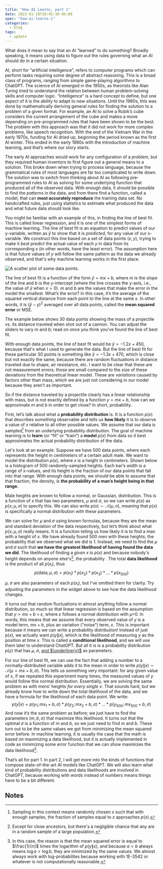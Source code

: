 ```yaml
---
title: "How AI Learns, part 1"
date: 2023-01-18T18:45:30-05:00
spec: "how-ai-learns-1"
categories:
  - blog
tags:
  - update
---
```

<script type="text/x-mathjax-config">
  MathJax.Hub.Config({
    tex2jax: {
      inlineMath: [ ['$','$'], ["\\(","\\)"] ],
      displayMath: [ ['$$','$$'], ["\\(","\\)"] ],
    },
    TeX: {
      Macros: {
        bra: ["\\langle{#1}|", 1],
        ket: ["|{#1}\\rangle", 1],
        braket: ["\\langle{#1}\\rangle", 1],
        bk: ["\\langle{#1}|{#2}|{#3}\\rangle", 3]
     }
   }
  });
</script>

<script src='https://cdnjs.cloudflare.com/ajax/libs/mathjax/2.7.7/latest.js?config=TeX-MML-AM_CHTML' async></script>
What does it mean to say that an AI “learned” to do something? Broadly speaking, it means using data to figure out the rules governing what an AI should do in a certain situation.

AI, short for “artificial intelligence”, refers to computer programs which can perform tasks requiring some degree of abstract reasoning. This is a broad class of programs, ranging from simple game-playing algorithms to ChatGPT. The science of AI emerged in the 1950s, as theorists like Alan Turing tried to understand the relation between human problem-solving skills and computer logic. “Intelligence” is a hard concept to define, but one aspect of it is the ability to adapt to new situations. Until the 1980s, this was done by mathematically deriving general rules for finding the solution to a problem of a given format. For example, an AI to solve a Rubik’s cube considers the current arrangement of the cube and makes a move depending on pre-programmed rules that have been shown to be the best. The problem with this approach was that it did not work for more complex problems, like speech recognition. With the end of the Vietnam War in the early 1970s, funding for AI dried up, beginning the period known as the first AI winter. This ended in the early 1980s with the introduction of machine learning, and that’s where our story starts.

The early AI approaches would work for any configuration of a problem, but they required human inventors to first figure out a general means to a solution. This broke down when trying to process language, because the grammatical rules of most languages are far too complicated to write down. The solution was to switch from thinking about AI as following pre-programmed rules to AI as solving for some underlying function that produced all of the observed data. With enough data, it should be possible to find the _patterns_ in the data, and from there find a function, called a model, that can **most accurately reproduce** the training data set. No handcrafted rules, just using statistics to estimate what produced the data and what future data should look like.

You might be familiar with an example of this, in finding the line of best fit. This is called linear regression, and it is one of the simplest forms of machine learning. The line of best fit is an equation to predict values of our y-variable, written as $\hat{y}$ to show that it is _predicted_, for any value of our x-variable. We construct this line based on a set of data points $(x,y)$, trying to make it _best predict_ the actual value of each $y$ in data from its corresponding $x$ (in other words, have the least error). The assumption here is that future values of $y$ will follow the same pattern as the data we already observed, and that's why machine learning works in the first place.

<img src="{{ site.url }}{{ site.baseurl }}/figures/sactter_mass_distance.png" alt="A scatter plot of some data points.">

The line of best fit is a function of the form $\hat{y}=mx + b$, where $m$ is the slope of the line and $b$ is the y-intercept (where the line crosses the y-axis, i.e., the value of  $\hat{y}$ when $x=0$). $m$ and $b$ are the values that make the error in the model the smallest. What’s the error? In this case, it’s the average of the squared vertical distance from each point to the line at the same $x$. In other words, it is $(\hat{y}-y)^2$  averaged over all data points, called the **mean squared error** or MSE.

The example below shows 30 data points showing the mass of a projectile vs. its distance traveled when shot out of a cannon. You can adjust the sliders to vary $m$ and $b$; read on once you think you’ve found the line of best fit.

  <div id="lbf"></div>
  
  <script>
    const spec = "/figures/line-of-best-fit.vg.json";
  	vegaEmbed("#lbf", spec)
    	// result.view provides access to the Vega View API
      .then(result => console.log(result))
      .catch(console.warn);
  </script>

With enough data points, the line of best fit would be $\hat{y}=-1.2x+450$, because that's what I used to generate the data. But the line of best fit for these particular 30 points is something like $\hat{y}=-1.3x+470$, which is close but not exactly the same, because there are random fluctuations in distance traveled due to shape, air resistance, etc. I want to be clear that these are _not_ measurement errors; those are small compared to the size of these deviations from the theoretical linear model. These are _variations_ caused by factors other than mass, which we are just not considering in our model because they aren't as important.

So if the distance traveled by a projectile clearly has a linear relationship with mass, but is not exactly defined by a function $y=mx+b$, how can we approximate $m$ and $b$ in order to get close? In short, probability.

First, let’s talk about what a **probability distribution** is. It is a function $p(x)$ that describes something observable and tells us **how likely** it is to observe a value of $x$ relative to all other possible values. We assume that our data is sampled[^1] from an underlying probability distribution. The goal of machine learning is to **learn** (or “fit” or “train”) a **model** $p(x)$ from data so it best approximates the actual probability distribution of the data.

Let's look at an example. Suppose we have 500 data points, where each represents the height in centimeters of a certain adult male. We want to model the distribution $p(x)$, where $x$ is a height in centimeters. Shown below is a histogram of 500 randomly-sampled heights. Each bar’s width is a range of x-values, and its height is the fraction of our data points that fall into that range. With enough data points, we should be able to assume that that fraction, the density, is **the probability of a man’s height being in that range.** 

Male heights are known to follow a normal, or Gaussian, distribution. This is a function of $x$ that has two parameters, $\mu$ and $\sigma$, so we can write $p(x)$ as $p(x; \mu, \sigma)$ to specify this. We can also write $p(x) \sim \mathcal{N}(\mu, \sigma)$, meaning that $p(x)$ is specifically a normal distribution with these parameters.

  <div id="heights"></div>
  
  <script>
    const spec2 = "/figures/gaussian-heights.vg.json";
  	vegaEmbed("#heights", spec2)
    	// result.view provides access to the Vega View API
      .then(result => console.log(result))
      .catch(console.warn);
  </script>

We can solve for 𝜇 and 𝜎 using known formulas, because they are the mean and standard deviation of the data respectively, but let’s think about what $p(x; \mu, \sigma)$ really means. It is a function telling us how likely it is to find a man with a height of $x$. We have already found 500 men with these heights; the probability that we observed what we did is 1. Instead, we need to find the 𝜇 and 𝜎 such that **we have the greatest likelihood of having found the data we did**. The likelihood of finding a _given_ $x$ is $p(x)$ and because nobody's height depends on anyone else's[^2], the probability . The total **data likelihood** is the product of all $p(x_i)$, thus $$p(\text{data}; \mu, \sigma)= p(x_1)*p(x_2)*p(x_3)*...*p(x_{500})$$

𝜇, 𝜎 are also parameters of each $p(x_i)$, but I've omitted them for clarity. Try adjusting the parameters in the widget above to see how the data likelihood changes.

It turns out that random fluctuations in almost anything follow a normal distribution, so much so that linear regression is based on the assumption that $y=mx+b+\varepsilon$, where $ε$ follows a normal distribution with 𝜇=0. In words, this means that we assume that every observed value of $y$ is a model term, $mx+b$, plus an variation ("noise") term, $\varepsilon$. This is important because it means we can write a probability distribution! Instead of just p(x), we actually want $p(y\|x)$, which is the likelihood of measuring $y$ as the position at time $x$. This is called a **conditional likelihood**, and we will use them later to understand ChatGPT. But all it is is a probability distribution $p(y)$ that has 𝜇, 𝜎, <u>and $\underline{x}$</u> as parameters.

For our line of best fit, we can use the fact that adding a number to a normally-distributed variable adds it to the mean in order to write $p(y\|x) \sim \mathcal{N}(\mu=mx+b,\sigma)$.
This tells us something very important: for any given value of $x,$ if we repeated this experiment many times, the measured values of $y$ would follow this normal distribution. Essentially, we are solving the same problem as with mens’ heights _for every single_ $x$. That sounds hard, but we already know how to write down the total likelihood of the data, and we have a formula for the likelihood of each data point. We write: $$p(y|x)=p(y_1;mx_1+b,\sigma)*p(y_2;mx_2+b,\sigma)*...*p(y_{500};mx_{500}+b,\sigma)$$
And now it’s the same problem as before; we just have to find the parameters ($m,b,\sigma$) that maximize this likelihood. It turns out that the optimal 𝜎 is a function of $m$ and $b$, so we just need to find $m$ and $b$. These turn out to be the same values we got from minimizing the mean squared error before. In machine learning, it is usually the case that the math is based on maximizing a data likelihood, but it is actually implemented in code as minimizing some error function that we can show maximizes the data likelihood[^3]. 

That’s all for part 1. In part 2, I will get more into the kinds of functions that compose state-of-the-art AI models like ChatGPT. We will also learn what kind of probability distributions and data likelihoods are involved in ChatGPT, because working with words instead of numbers means things have to be a bit different.

## Notes

[^1]:
     Sampling in this context means randomly chosen $x$ such that with enough samples, the fraction of samples equal to $x$ approaches $p(x)$.

[^2]:
	Except for close ancestors, but there's a negligible chance that any are in a random sample of a large population.

[^3]:
	In this case, the reason is that the mean squared error is equal to $\frac{1}{n}$ times the logarithm of $p(y\|x)$, and because $a > b$ always means $\log a > \log b$, they are minimized by the same values. We almost always work with log-probabilites because working with 1E-3542 or whatever is not computationally reasonable.